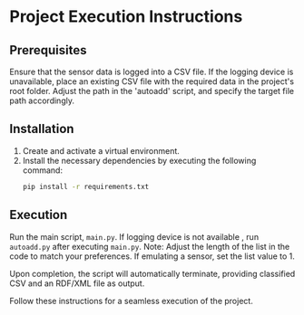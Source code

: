 # Project Execution Instructions

## Prerequisites
Ensure that the sensor data is logged into a CSV file. If the logging device is unavailable, place an existing CSV file with the required data in the project's root folder. Adjust the path in the 'autoadd' script, and specify the target file path accordingly.

## Installation
1. Create and activate a virtual environment.
2. Install the necessary dependencies by executing the following command:
   ```bash
   pip install -r requirements.txt
   ```
## Execution
Run the main script, `main.py`. If logging device is not available , run `autoadd.py` after executing `main.py`.
Note: Adjust the length of the list in the code to match your preferences. If emulating a sensor, set the list value to 1.

Upon completion, the script will automatically terminate, providing classified CSV and an RDF/XML file as output.

Follow these instructions for a seamless execution of the project.